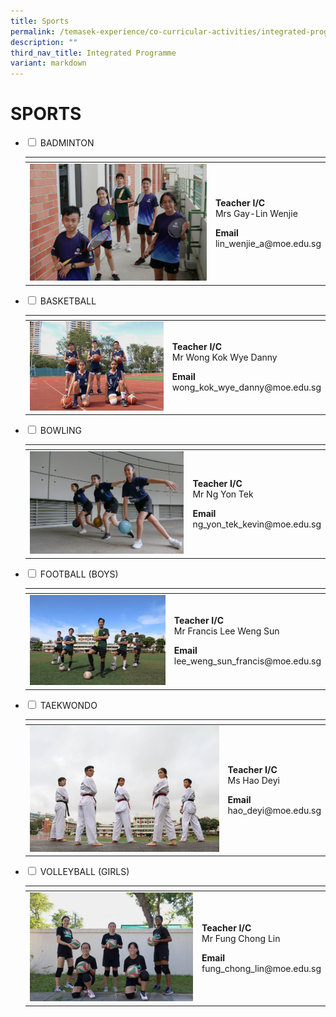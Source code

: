```yaml
---
title: Sports
permalink: /temasek-experience/co-curricular-activities/integrated-programme/sports/
description: ""
third_nav_title: Integrated Programme
variant: markdown
---
```

# SPORTS

<ul class="jekyllcodex_accordion">
  <li>
    <input type="checkbox" id="accordion1">
    <label for="accordion1">BADMINTON</label>
    <div>
<table>
<thead>
  <tr>
    <th></th>
    <th></th>
  </tr>
</thead>
<tbody>
  <tr>
    <td><img src="/images/Temasek%20Experience/Sports/Badminton.png" style="width:307px"></td>
		<td><p><b>Teacher I/C</b><br>Mrs Gay-Lin Wenjie
</p><p><b>Email</b><br>lin_wenjie_a@moe.edu.sg</p></td>
  </tr>
</tbody>
</table>
    </div>
	</li> 
	  <li>
    <input type="checkbox" id="accordion2">
    <label for="accordion2">BASKETBALL</label>
    <div>
<table>
<thead>
  <tr>
    <th></th>
    <th></th>
  </tr>
</thead>
<tbody>
  <tr>
    <td><img src="/images/Temasek%20Experience/Sports/Basketball%20IP.jpg" style="width:307px"></td>
		<td><p><b>Teacher I/C</b><br>Mr Wong Kok Wye Danny
</p><p><b>Email</b><br>wong_kok_wye_danny@moe.edu.sg</p></td>
  </tr>
</tbody>
</table>
    </div>
	</li> 
	  <li>
    <input type="checkbox" id="accordion3">
    <label for="accordion3">BOWLING</label>
    <div>
<table>
<thead>
  <tr>
    <th></th>
    <th></th>
  </tr>
</thead>
<tbody>
  <tr>
    <td><img src="/images/Temasek%20Experience/Sports/Bowling%20IP.jpg" style="width:307px"></td>
		<td><p><b>Teacher I/C</b><br>Mr Ng Yon Tek
</p><p><b>Email</b><br>ng_yon_tek_kevin@moe.edu.sg</p></td>
  </tr>
</tbody>
</table>
    </div>
	</li> 
	  <li>
    <input type="checkbox" id="accordion4">
    <label for="accordion4">FOOTBALL (BOYS)</label>
    <div>
<table>
<thead>
  <tr>
    <th></th>
    <th></th>
  </tr>
</thead>
<tbody>
  <tr>
    <td><img src="/images/Temasek%20Experience/Sports/Football.jpg" style="width:307px"></td>
		<td><p><b>Teacher I/C</b><br>Mr Francis Lee Weng Sun
</p><p><b>Email</b><br>lee_weng_sun_francis@moe.edu.sg</p></td>
  </tr>
</tbody>
</table>
    </div>
	</li> 
	  
<li>
    <input type="checkbox" id="accordion6">
    <label for="accordion6">TAEKWONDO</label>
    <div>
<table>
<thead>
  <tr>
    <th></th>
    <th></th>
  </tr>
</thead>
<tbody>
  <tr>
    <td><img src="/images/Temasek%20Experience/Sports/Taekwondo%20IP.jpg" style="width:307px"></td>
		<td><p><b>Teacher I/C</b><br>Ms Hao Deyi
</p><p><b>Email</b><br>hao_deyi@moe.edu.sg</p></td>
  </tr>
</tbody>
</table>
    </div>
	</li> 
	  <li>
    <input type="checkbox" id="accordion7">
    <label for="accordion7">VOLLEYBALL (GIRLS)</label>
    <div>
<table>
<thead>
  <tr>
    <th></th>
    <th></th>
  </tr>
</thead>
<tbody>
  <tr>
    <td><img src="/images/Temasek%20Experience/Sports/Volleyball%20IP.jpg" style="width:307px"></td>
		<td><p><b>Teacher I/C</b><br>Mr Fung Chong Lin
</p><p><b>Email</b><br>fung_chong_lin@moe.edu.sg</p></td>
  </tr>
</tbody>
</table>
    </div>
	</li> 
	</ul>